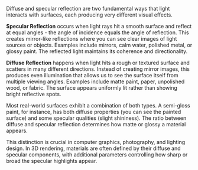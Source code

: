 Diffuse and specular reflection are two fundamental ways that light interacts with surfaces, each producing very different visual effects.

**Specular Reflection** occurs when light rays hit a smooth surface and reflect at equal angles - the angle of incidence equals the angle of reflection. This creates mirror-like reflections where you can see clear images of light sources or objects. Examples include mirrors, calm water, polished metal, or glossy paint. The reflected light maintains its coherence and directionality.

**Diffuse Reflection** happens when light hits a rough or textured surface and scatters in many different directions. Instead of creating mirror images, this produces even illumination that allows us to see the surface itself from multiple viewing angles. Examples include matte paint, paper, unpolished wood, or fabric. The surface appears uniformly lit rather than showing bright reflective spots.

Most real-world surfaces exhibit a combination of both types. A semi-gloss paint, for instance, has both diffuse properties (you can see the painted surface) and some specular qualities (slight shininess). The ratio between diffuse and specular reflection determines how matte or glossy a material appears.

This distinction is crucial in computer graphics, photography, and lighting design. In 3D rendering, materials are often defined by their diffuse and specular components, with additional parameters controlling how sharp or broad the specular highlights appear.